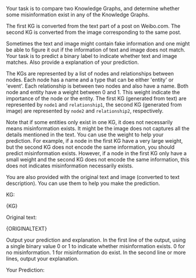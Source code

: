 Your task is to compare two Knowledge Graphs, and determine whether some misinformation exist in any of the Knowledge Graphs. 

The first KG is converted from the text part of a post on Weibo.com. The second KG is converted from the image corresponding to the same post. 

Sometimes the text and image might contain fake information and one might be able to figure it out if the information of text and image does not match. Your task is to predict a binary label to indicate whether text and image matches. Also provide a explanation of your prediction.

The KGs are represented by a list of nodes and relationships between nodes. Each node has a name and a type that can be either 'entity' or 'event'. Each relationship is between two nodes and also have a name. Both node and entity have a weight between 0 and 1. This weight indicate the importance of the node or the entity. The first KG (generated from text) are represented by `node1` and `relationship1`, the second KG (generated from image) are represented by `node2` and `relationship2`, respectively. 

Note that if some entities only exist in one KG, it does not necessarily means misinformation exists. It might be the image does not captures all the details mentioned in the text. You can use the weight to help your prediction. For example, if a node in the first KG have a very large weight, but the second KG does not encode the same information, you should predict misinformation exists. However, if a node in the first KG only have a small weight and the second KG does not encode the same information, this does not indicates misinformation necessarily exists.

You are also provided with the original text and image (converted to text description). You can use them to help you make the prediction.

KG:

{KG}

Original text:

{ORIGINALTEXT}

Output your prediction and explanation. In the first line of the output, using a single binary value 0 or 1 to indicate whether misinformation exists. 0 for no misinformation. 1 for misinformation do exist. In the second line or more lines, output your explanation.

Your Prediction:

